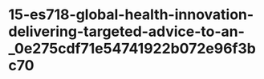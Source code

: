 # 15-es718-global-health-innovation-delivering-targeted-advice-to-an-_0e275cdf71e54741922b072e96f3bc70
